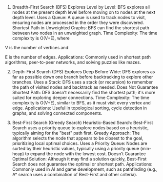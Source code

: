 1. Breadth-First Search (BFS)
Explores Level by Level: BFS explores all nodes at the present depth level before moving on to nodes at the next depth level.
Uses a Queue: A queue is used to track nodes to visit, ensuring nodes are processed in the order they were discovered.
Shortest Path in Unweighted Graphs: BFS can find the shortest path between two nodes in an unweighted graph.
Time Complexity: The time complexity is O(V+E), where 

V is the number of vertices and 

E is the number of edges.
Applications: Commonly used in shortest path algorithms, peer-to-peer networks, and solving puzzles like mazes.


2. Depth-First Search (DFS)
Explores Deep Before Wide: DFS explores as far as possible down one branch before backtracking to explore other branches.
Uses a Stack: DFS uses a stack (or recursion) to remember the path of visited nodes and backtrack as needed.
Does Not Guarantee Shortest Path: DFS doesn't necessarily find the shortest path; it's more suited for exploring deeper connections.
Time Complexity: The time complexity is O(V+E), similar to BFS, as it must visit every vertex and edge.
Applications: Useful in topological sorting, cycle detection in graphs, and solving connected components.


3. Best-First Search (Greedy Search)
Heuristic-Based Search: Best-First Search uses a priority queue to explore nodes based on a heuristic, typically aiming for the "best" path first.
Greedy Approach: The algorithm selects the node that appears to be closest to the goal, prioritizing local optimal choices.
Uses a Priority Queue: Nodes are sorted by their heuristic values, typically using a priority queue (min-heap) to expand the node with the lowest cost.
Doesn't Guarantee Optimal Solution: Although it may find a solution quickly, Best-First Search does not guarantee the optimal or shortest path.
Applications: Commonly used in AI and game development, such as pathfinding (e.g., A* search uses a combination of Best-First and other criteria).





